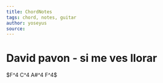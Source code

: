 ```yaml
---
title: ChordNotes
tags: chord, notes, guitar
author: yoseyus
source: 
---
```

# David pavon - si me ves llorar
$F^4 C^4 A#^4 F^4$
